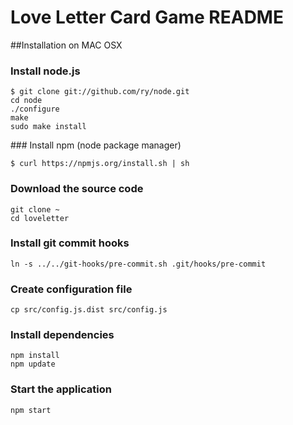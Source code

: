 Love Letter Card Game README
================================

##Installation on MAC OSX

### Install node.js

    $ git clone git://github.com/ry/node.git
    cd node
    ./configure
    make
    sudo make install

### Install npm (node package manager)

    $ curl https://npmjs.org/install.sh | sh

### Download the source code

    git clone ~
    cd loveletter

### Install git commit hooks

    ln -s ../../git-hooks/pre-commit.sh .git/hooks/pre-commit

### Create configuration file

    cp src/config.js.dist src/config.js

### Install dependencies

    npm install
    npm update

### Start the application

    npm start
